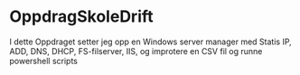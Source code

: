 # OppdragSkoleDrift

I dette Oppdraget setter jeg opp en Windows server manager med Statis IP, ADD, DNS, DHCP, FS-filserver, IIS, og improtere en CSV fil og runne powershell scripts
